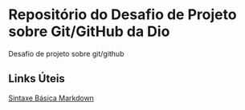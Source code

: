 # Repositório do Desafio de Projeto sobre Git/GitHub da Dio
Desafio de projeto sobre git/github 

## Links Úteis
[Sintaxe Básica Markdown](https://www.markdownguide.org/)
